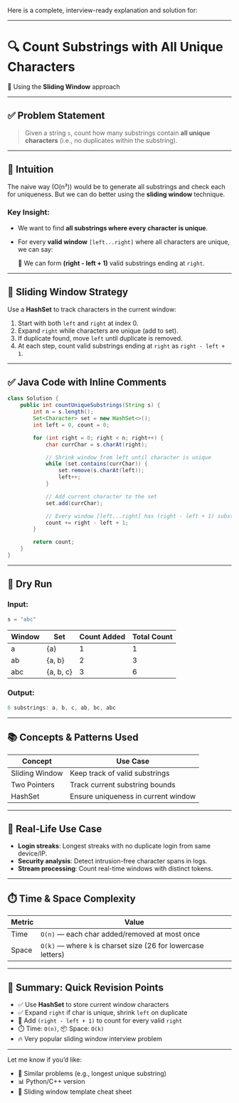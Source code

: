 Here is a complete, interview-ready explanation and solution for:

---

# 🔍 **Count Substrings with All Unique Characters**

📌 Using the **Sliding Window** approach

---

## ✅ Problem Statement

> Given a string `s`, count how many substrings contain **all unique characters** (i.e., no duplicates within the substring).

---

## 🧠 Intuition

The naive way (O(n³)) would be to generate all substrings and check each for uniqueness. But we can do better using the **sliding window** technique.

### Key Insight:

* We want to find **all substrings where every character is unique**.
* For every **valid window** `[left...right]` where all characters are unique, we can say:

  🧠 We can form **(right - left + 1)** valid substrings ending at `right`.

---

## 🔁 Sliding Window Strategy

Use a **HashSet** to track characters in the current window:

1. Start with both `left` and `right` at index 0.
2. Expand `right` while characters are unique (add to set).
3. If duplicate found, move `left` until duplicate is removed.
4. At each step, count valid substrings ending at `right` as `right - left + 1`.

---

## ✅ Java Code with Inline Comments

```java
class Solution {
    public int countUniqueSubstrings(String s) {
        int n = s.length();
        Set<Character> set = new HashSet<>();
        int left = 0, count = 0;

        for (int right = 0; right < n; right++) {
            char currChar = s.charAt(right);

            // Shrink window from left until character is unique
            while (set.contains(currChar)) {
                set.remove(s.charAt(left));
                left++;
            }

            // Add current character to the set
            set.add(currChar);

            // Every window [left...right] has (right - left + 1) substrings ending at right
            count += right - left + 1;
        }

        return count;
    }
}
```

---

## 🔂 Dry Run

### Input:

```java
s = "abc"
```

| Window | Set       | Count Added | Total Count |
| ------ | --------- | ----------- | ----------- |
| a      | {a}       | 1           | 1           |
| ab     | {a, b}    | 2           | 3           |
| abc    | {a, b, c} | 3           | 6           |

### Output:

```java
6 substrings: a, b, c, ab, bc, abc
```

---

## 📚 Concepts & Patterns Used

| Concept        | Use Case                            |
| -------------- | ----------------------------------- |
| Sliding Window | Keep track of valid substrings      |
| Two Pointers   | Track current substring bounds      |
| HashSet        | Ensure uniqueness in current window |

---

## 🧠 Real-Life Use Case

* **Login streaks**: Longest streaks with no duplicate login from same device/IP.
* **Security analysis**: Detect intrusion-free character spans in logs.
* **Stream processing**: Count real-time windows with distinct tokens.

---

## ⏱️ Time & Space Complexity

| Metric | Value                                                         |
| ------ | ------------------------------------------------------------- |
| Time   | `O(n)` — each char added/removed at most once                 |
| Space  | `O(k)` — where `k` is charset size (26 for lowercase letters) |

---

## 📌 Summary: Quick Revision Points

* ✅ Use **HashSet** to store current window characters
* ✅ Expand `right` if char is unique, shrink `left` on duplicate
* 🔁 Add `(right - left + 1)` to count for every valid `right`
* ⏱️ Time: `O(n)`, 📦 Space: `O(k)`
* 🔥 Very popular sliding window interview problem

---

Let me know if you’d like:

* 🔁 Similar problems (e.g., longest unique substring)
* 📊 Python/C++ version
* 🔁 Sliding window template cheat sheet
